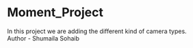 # Moment_Project
In this project we are adding the different kind of camera types.
<br>
Author - Shumaila Sohaib
